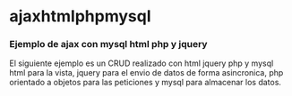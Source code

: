 # ajaxhtmlphpmysql
### Ejemplo de ajax con mysql html php y jquery
El siguiente ejemplo es un CRUD realizado con html jquery php y mysql  
html para la vista, jquery para el envio de datos de forma asincronica, 
php orientado a objetos para las peticiones y mysql para almacenar los datos.